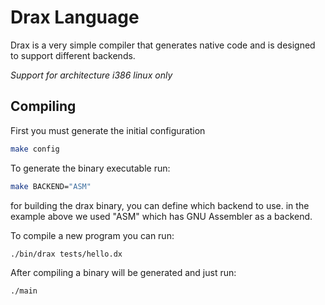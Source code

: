 # Drax Language

Drax is a very simple compiler that generates native code and is designed to support different backends.

*Support for architecture i386 linux only*

## Compiling

First you must generate the initial configuration

```bash
make config
```

To generate the binary executable run:

```bash
make BACKEND="ASM" 
```
for building the drax binary, you can define which backend to use.
in the example above we used "ASM" which has GNU Assembler as a backend.


To compile a new program you can run:

```bash
./bin/drax tests/hello.dx
```

After compiling a binary will be generated and just run:
```bash
./main
```
